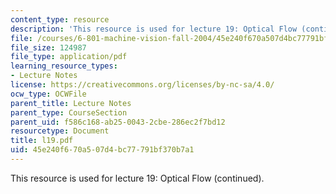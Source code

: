 ```yaml
---
content_type: resource
description: 'This resource is used for lecture 19: Optical Flow (continued).'
file: /courses/6-801-machine-vision-fall-2004/45e240f670a507d4bc77791bf370b7a1_l19.pdf
file_size: 124987
file_type: application/pdf
learning_resource_types:
- Lecture Notes
license: https://creativecommons.org/licenses/by-nc-sa/4.0/
ocw_type: OCWFile
parent_title: Lecture Notes
parent_type: CourseSection
parent_uid: f586c168-ab25-0043-2cbe-286ec2f7bd12
resourcetype: Document
title: l19.pdf
uid: 45e240f6-70a5-07d4-bc77-791bf370b7a1
---
```

This resource is used for lecture 19: Optical Flow (continued).